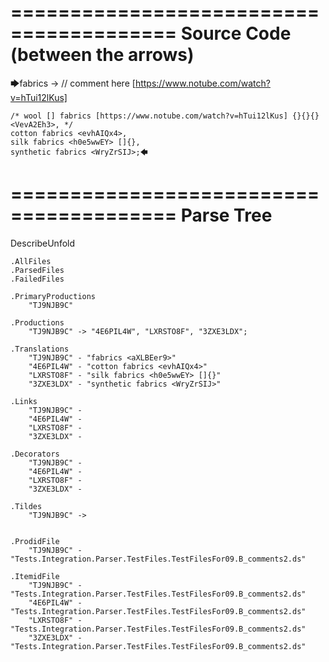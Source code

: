 ========================================
Source Code (between the arrows)
========================================

🡆fabrics <aXLBEer9> -> // comment here [https://www.notube.com/watch?v=hTui12lKus]

    /* wool [] fabrics [https://www.notube.com/watch?v=hTui12lKus] {}{}{} <VevA2Eh3>, */
    cotton fabrics <evhAIQx4>,
    silk fabrics <h0e5wwEY> []{},
    synthetic fabrics <WryZrSIJ>;🡄

========================================
Parse Tree
========================================
DescribeUnfold

    .AllFiles
    .ParsedFiles
    .FailedFiles

    .PrimaryProductions
        "TJ9NJB9C" 

    .Productions
        "TJ9NJB9C" -> "4E6PIL4W", "LXRSTO8F", "3ZXE3LDX";

    .Translations
        "TJ9NJB9C" - "fabrics <aXLBEer9>"
        "4E6PIL4W" - "cotton fabrics <evhAIQx4>"
        "LXRSTO8F" - "silk fabrics <h0e5wwEY> []{}"
        "3ZXE3LDX" - "synthetic fabrics <WryZrSIJ>"

    .Links
        "TJ9NJB9C" - 
        "4E6PIL4W" - 
        "LXRSTO8F" - 
        "3ZXE3LDX" - 

    .Decorators
        "TJ9NJB9C" - 
        "4E6PIL4W" - 
        "LXRSTO8F" - 
        "3ZXE3LDX" - 

    .Tildes
        "TJ9NJB9C" -> 


    .ProdidFile
        "TJ9NJB9C" - "Tests.Integration.Parser.TestFiles.TestFilesFor09.B_comments2.ds"

    .ItemidFile
        "TJ9NJB9C" - "Tests.Integration.Parser.TestFiles.TestFilesFor09.B_comments2.ds"
        "4E6PIL4W" - "Tests.Integration.Parser.TestFiles.TestFilesFor09.B_comments2.ds"
        "LXRSTO8F" - "Tests.Integration.Parser.TestFiles.TestFilesFor09.B_comments2.ds"
        "3ZXE3LDX" - "Tests.Integration.Parser.TestFiles.TestFilesFor09.B_comments2.ds"

